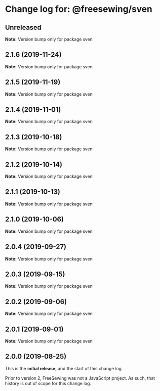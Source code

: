 # Change log for: @freesewing/sven


## Unreleased

**Note:** Version bump only for package sven


## 2.1.6 (2019-11-24)

**Note:** Version bump only for package sven


## 2.1.5 (2019-11-19)

**Note:** Version bump only for package sven


## 2.1.4 (2019-11-01)

**Note:** Version bump only for package sven


## 2.1.3 (2019-10-18)

**Note:** Version bump only for package sven


## 2.1.2 (2019-10-14)

**Note:** Version bump only for package sven


## 2.1.1 (2019-10-13)

**Note:** Version bump only for package sven


## 2.1.0 (2019-10-06)

**Note:** Version bump only for package sven


## 2.0.4 (2019-09-27)

**Note:** Version bump only for package sven


## 2.0.3 (2019-09-15)

**Note:** Version bump only for package sven


## 2.0.2 (2019-09-06)

**Note:** Version bump only for package sven


## 2.0.1 (2019-09-01)

**Note:** Version bump only for package sven




## 2.0.0 (2019-08-25)

This is the **initial release**, and the start of this change log.

Prior to version 2, FreeSewing was not a JavaScript project.
As such, that history is out of scope for this change log.
